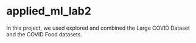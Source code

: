 # applied_ml_lab2

In this project, we used explored and combined the Large COVID Dataset and the COVID Food datasets.

